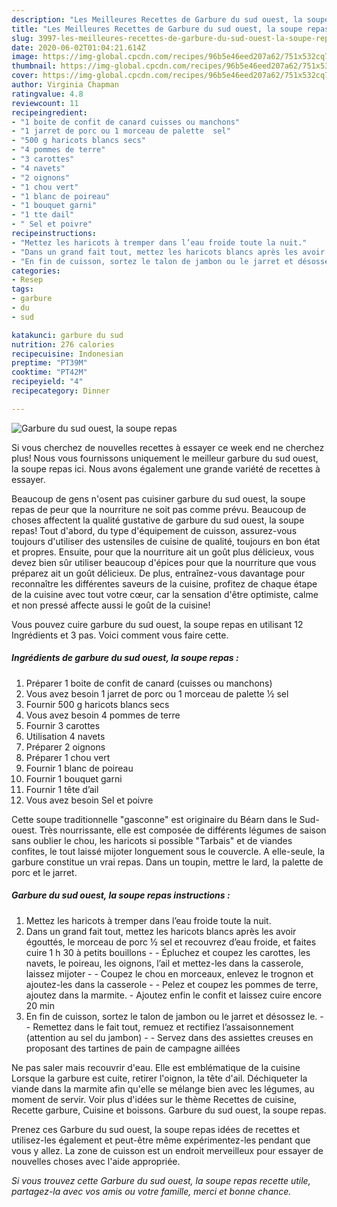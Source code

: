 ```yaml
---
description: "Les Meilleures Recettes de Garbure du sud ouest, la soupe repas"
title: "Les Meilleures Recettes de Garbure du sud ouest, la soupe repas"
slug: 3997-les-meilleures-recettes-de-garbure-du-sud-ouest-la-soupe-repas
date: 2020-06-02T01:04:21.614Z
image: https://img-global.cpcdn.com/recipes/96b5e46eed207a62/751x532cq70/garbure-du-sud-ouest-la-soupe-repas-photo-principale-de-la-recette.jpg
thumbnail: https://img-global.cpcdn.com/recipes/96b5e46eed207a62/751x532cq70/garbure-du-sud-ouest-la-soupe-repas-photo-principale-de-la-recette.jpg
cover: https://img-global.cpcdn.com/recipes/96b5e46eed207a62/751x532cq70/garbure-du-sud-ouest-la-soupe-repas-photo-principale-de-la-recette.jpg
author: Virginia Chapman
ratingvalue: 4.8
reviewcount: 11
recipeingredient:
- "1 boite de confit de canard cuisses ou manchons"
- "1 jarret de porc ou 1 morceau de palette  sel"
- "500 g haricots blancs secs"
- "4 pommes de terre"
- "3 carottes"
- "4 navets"
- "2 oignons"
- "1 chou vert"
- "1 blanc de poireau"
- "1 bouquet garni"
- "1 tte dail"
- " Sel et poivre"
recipeinstructions:
- "Mettez les haricots à tremper dans l’eau froide toute la nuit."
- "Dans un grand fait tout, mettez les haricots blancs après les avoir égouttés, le morceau de porc ½ sel et recouvrez d’eau froide, et faites cuire 1 h 30 à petits bouillons  Épluchez et coupez les carottes, les navets, le poireau, les oignons, l’ail et mettez-les dans la casserole, laissez mijoter  Coupez le chou en morceaux, enlevez le trognon et ajoutez-les dans la casserole  Pelez et coupez les pommes de terre, ajoutez dans la marmite. Ajoutez enfin le confit et laissez cuire encore 20 min"
- "En fin de cuisson, sortez le talon de jambon ou le jarret et désossez le.  Remettez dans le fait tout, remuez et rectifiez l’assaisonnement (attention au sel du jambon)  Servez dans des assiettes creuses en proposant des tartines de pain de campagne aillées"
categories:
- Resep
tags:
- garbure
- du
- sud

katakunci: garbure du sud 
nutrition: 276 calories
recipecuisine: Indonesian
preptime: "PT39M"
cooktime: "PT42M"
recipeyield: "4"
recipecategory: Dinner

---
```



![Garbure du sud ouest, la soupe repas](https://img-global.cpcdn.com/recipes/96b5e46eed207a62/751x532cq70/garbure-du-sud-ouest-la-soupe-repas-photo-principale-de-la-recette.jpg)

Si vous cherchez de nouvelles recettes à essayer ce week end ne cherchez plus! Nous vous fournissons uniquement le meilleur garbure du sud ouest, la soupe repas ici. Nous avons également une grande variété de recettes à essayer.

Beaucoup de gens n'osent pas cuisiner garbure du sud ouest, la soupe repas de peur que la nourriture ne soit pas comme prévu. Beaucoup de choses affectent la qualité gustative de garbure du sud ouest, la soupe repas! Tout d'abord, du type d'équipement de cuisson, assurez-vous toujours d'utiliser des ustensiles de cuisine de qualité, toujours en bon état et propres. Ensuite, pour que la nourriture ait un goût plus délicieux, vous devez bien sûr utiliser beaucoup d'épices pour que la nourriture que vous préparez ait un goût délicieux. De plus, entraînez-vous davantage pour reconnaître les différentes saveurs de la cuisine, profitez de chaque étape de la cuisine avec tout votre cœur, car la sensation d'être optimiste, calme et non pressé affecte aussi le goût de la cuisine!

<!--inarticleads1-->

Vous pouvez cuire garbure du sud ouest, la soupe repas en utilisant 12 Ingrédients et 3 pas. Voici comment vous faire cette.

##### Ingrédients de garbure du sud ouest, la soupe repas :

1. Préparer 1 boite de confit de canard (cuisses ou manchons)
1. Vous avez besoin 1 jarret de porc ou 1 morceau de palette ½ sel
1. Fournir 500 g haricots blancs secs
1. Vous avez besoin 4 pommes de terre
1. Fournir 3 carottes
1. Utilisation 4 navets
1. Préparer 2 oignons
1. Préparer 1 chou vert
1. Fournir 1 blanc de poireau
1. Fournir 1 bouquet garni
1. Fournir 1 tête d’ail
1. Vous avez besoin  Sel et poivre


Cette soupe traditionnelle &#34;gasconne&#34; est originaire du Béarn dans le Sud-ouest. Très nourrissante, elle est composée de différents légumes de saison sans oublier le chou, les haricots si possible &#34;Tarbais&#34; et de viandes confites, le tout laissé mijoter longuement sous le couvercle. A elle-seule, la garbure constitue un vrai repas. Dans un toupin, mettre le lard, la palette de porc et le jarret. 

<!--inarticleads2-->

##### Garbure du sud ouest, la soupe repas instructions :

1. Mettez les haricots à tremper dans l’eau froide toute la nuit.
1. Dans un grand fait tout, mettez les haricots blancs après les avoir égouttés, le morceau de porc ½ sel et recouvrez d’eau froide, et faites cuire 1 h 30 à petits bouillons -  - Épluchez et coupez les carottes, les navets, le poireau, les oignons, l’ail et mettez-les dans la casserole, laissez mijoter -  - Coupez le chou en morceaux, enlevez le trognon et ajoutez-les dans la casserole -  - Pelez et coupez les pommes de terre, ajoutez dans la marmite. - Ajoutez enfin le confit et laissez cuire encore 20 min
1. En fin de cuisson, sortez le talon de jambon ou le jarret et désossez le. -  - Remettez dans le fait tout, remuez et rectifiez l’assaisonnement (attention au sel du jambon) -  - Servez dans des assiettes creuses en proposant des tartines de pain de campagne aillées


Ne pas saler mais recouvrir d&#39;eau. Elle est emblématique de la cuisine Lorsque la garbure est cuite, retirer l&#39;oignon, la tête d&#39;ail. Déchiqueter la viande dans la marmite afin qu&#39;elle se mélange bien avec les légumes, au moment de servir. Voir plus d&#39;idées sur le thème Recettes de cuisine, Recette garbure, Cuisine et boissons. Garbure du sud ouest, la soupe repas. 

<!--inarticleads1-->

<p>
Prenez ces Garbure du sud ouest, la soupe repas idées de recettes et utilisez-les également et peut-être même expérimentez-les pendant que vous y allez. La zone de cuisson est un endroit merveilleux pour essayer de nouvelles choses avec l'aide appropriée.
</p>

<p>
<i>Si vous trouvez cette Garbure du sud ouest, la soupe repas recette utile, partagez-la avec vos amis ou votre famille, merci et bonne chance.</i>
</p>
